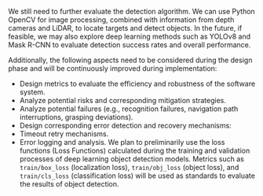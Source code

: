 We still need to further evaluate the detection algorithm. We can use Python OpenCV for image processing, combined with information from depth cameras and LiDAR, to locate targets and detect objects. In the future, if feasible, we may also explore deep learning methods such as YOLOv8 and Mask R-CNN to evaluate detection success rates and overall performance.

Additionally, the following aspects need to be considered during the design phase and will be continuously improved during implementation:
- Design metrics to evaluate the efficiency and robustness of the software system.  
- Analyze potential risks and corresponding mitigation strategies.  
- Analyze potential failures (e.g., recognition failures, navigation path interruptions, grasping deviations).  
- Design corresponding error detection and recovery mechanisms:
- Timeout retry mechanisms.
- Error logging and analysis.
We plan to preliminarily use the loss functions (Loss Functions) calculated during the training and validation processes of deep learning object detection models. Metrics such as `train/box_loss` (localization loss), `train/obj_loss` (object loss), and `train/cls_loss` (classification loss) will be used as standards to evaluate the results of object detection. 

